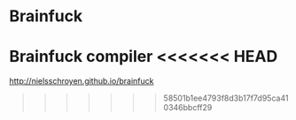 Brainfuck
=========

Brainfuck compiler
<<<<<<< HEAD
=======


http://nielsschroyen.github.io/brainfuck
>>>>>>> 58501b1ee4793f8d3b17f7d95ca410346bbcff29
